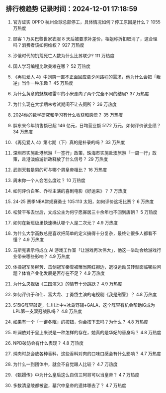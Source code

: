
## 排行榜趋势 记录时间：2024-12-01 17:18:59
  
  1. 官方证实 OPPO 杭州全球总部停工，具体情况如何？停工原因是什么？ 1055 万热度
    
  2. 顾客 1 万买巴黎世家衣服 8 天后被要求补差价，柜姐称折扣取消了，这合理吗？消费者该如何维权？ 927 万热度
    
  3. 沙俄时代的饥荒死亡人数为什么比苏联少? 111 万热度
    
  4. 国人学习编程比欧美难在哪？ 52 万热度
    
  5. 《再见爱人 4》中刘爽一直不正面回应葛夕问路程的需求，他为什么会把「叛逆」当作一种乐趣？ 45 万热度
    
  6. 为什么黄章的魅族和雷军的小米走向了两个完全不同的结局? 37 万热度
    
  7. 为什么现在大学期末考试期间不让去厕所？ 36 万热度
    
  8. 2024你的数学研究和学习有什么收获和感悟？ 35 万热度
    
  9. 胖东来今年销售额已超 146 亿元，日均营业额 5172 万元，如何评价该业绩？ 34 万热度
    
  10. 《再见爱人 4》第七期（下）真的是补录的吗？ 33 万热度
    
  11. 深圳市实施赴港旅游「一签行」政策，珠海市实施赴澳旅游「一周一行」政策，赴港澳旅游新政释放了什么信号？ 29 万热度
    
  12. 武则天若是男的可与哪个男皇帝相比？ 16 万热度
    
  13. 周末你一个人会怎么度过？ 10 万热度
    
  14. 如何评价白客、乔杉主演的喜剧电影《好运来》？ 7 万热度
    
  15. 24-25 赛季NBA常规赛勇士 105:113 太阳，如何评价这场比赛？ 6 万热度
    
  16. 松赞干布去世后，文成公主为何宁愿寡居三十余年也不回到唐朝？ 5 万热度
    
  17. 如何在新班级里快速确认哪个人是二次元？ 4.9 万热度
    
  18. 为什么大学高数总是喜欢把简单的定义搞得十分复杂，最终让很多人都看不懂？ 4.9 万热度
    
  19. 马斯克表示将成立 AI 游戏工作室「让游戏再次伟大」，他这一举动会给游戏行业带来哪些影响？ 4.9 万热度
    
  20. 体操冠军吴柳芳、击剑冠军秦雪被曝当网红擦边，退役运动员转型面临哪些问题？体育产业化发展是否存在不足？ 4.9 万热度
    
  21. 为什么央视版《三国演义》的情节十分跳跃？ 4.9 万热度
    
  22. 如何评价于和伟、富大龙、丁勇岱主演的电视剧《我是刑警》？ 4.8 万热度
    
  23. S15iG阵容敲定，仁川上中+冰岛野辅+GALA，这个阵容有机会帮助iG成为LPL第一支双冠战队吗？ 4.8 万热度
    
  24. 如果有一个「一键冬眠」的按钮，你会按下去吗？为什么？ 4.8 万热度
    
  25. 叶澜依对于皇上来说是一种怎样的存在，她真的是华妃的替身吗？ 4.8 万热度
    
  26. NPD破防会有什么表现？ 4.8 万热度
    
  27. 炖肉时总会放各种香料，这些香料对肉的口味口感会有什么影响？ 4.7 万热度
    
  28. 为什么一到团体中，就会不自觉跟人比较？ 4.7 万热度
    
  29. 《甄嬛传》中为什么皇后这么自信三阿哥可以当皇帝？ 4.7 万热度
    
  30. 多数清皇陵都被盗，墓穴中皇帝的遗体哪去了？ 4.7 万热度
    